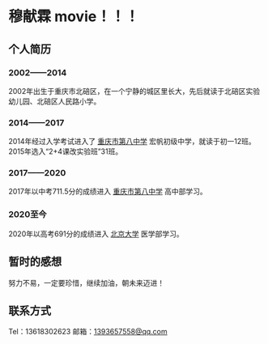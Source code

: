 # 穆献霖 movie！！！

## 个人简历

### 2002——2014

2002年出生于重庆市北碚区，在一个宁静的城区里长大，先后就读于北碚区实验幼儿园、北碚区人民路小学。

### 2014——2017

2014年经过入学考试进入了
[重庆市第八中学](https://cqbz.cn/benbu/)
宏帆初级中学，就读于初一12班。2015年选入“2+4课改实验班”31班。

### 2017——2020

2017年以中考711.5分的成绩进入
[重庆市第八中学](https://cqbz.cn/benbu/)
高中部学习。

### 2020至今

2020年以高考691分的成绩进入
[北京大学](https://www.pku.edu.cn)
医学部学习。

## 暂时的感想
努力不易，一定要珍惜，继续加油，朝未来迈进！

## 联系方式

Tel：13618302623 邮箱：1393657558@qq.com


##
